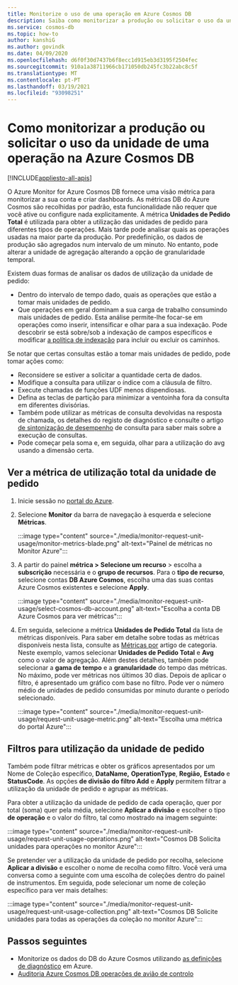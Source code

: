 ```yaml
---
title: Monitorize o uso de uma operação em Azure Cosmos DB
description: Saiba como monitorizar a produção ou solicitar o uso da unidade de uma operação em Azure Cosmos DB. Os proprietários de uma conta DB da Azure Cosmos podem entender quais as operações que estão a receber mais unidades de pedido.
ms.service: cosmos-db
ms.topic: how-to
author: kanshiG
ms.author: govindk
ms.date: 04/09/2020
ms.openlocfilehash: d6f0f30d7437b6f8ecc1d915eb3d3195f2504fec
ms.sourcegitcommit: 910a1a38711966cb171050db245fc3b22abc8c5f
ms.translationtype: MT
ms.contentlocale: pt-PT
ms.lasthandoff: 03/19/2021
ms.locfileid: "93098251"
---
```

# <a name="how-to-monitor-throughput-or-request-unit-usage-of-an-operation-in-azure-cosmos-db"></a>Como monitorizar a produção ou solicitar o uso da unidade de uma operação na Azure Cosmos DB
[!INCLUDE[appliesto-all-apis](includes/appliesto-all-apis.md)]

O Azure Monitor for Azure Cosmos DB fornece uma visão métrica para monitorizar a sua conta e criar dashboards. As métricas DB do Azure Cosmos são recolhidas por padrão, esta funcionalidade não requer que você ative ou configure nada explicitamente. A métrica **Unidades de Pedido Total** é utilizada para obter a utilização das unidades de pedido para diferentes tipos de operações. Mais tarde pode analisar quais as operações usadas na maior parte da produção. Por predefinição, os dados de produção são agregados num intervalo de um minuto. No entanto, pode alterar a unidade de agregação alterando a opção de granularidade temporal.

Existem duas formas de analisar os dados de utilização da unidade de pedido:

* Dentro do intervalo de tempo dado, quais as operações que estão a tomar mais unidades de pedido.
* Que operações em geral dominam a sua carga de trabalho consumindo mais unidades de pedido.
Esta análise permite-lhe focar-se em operações como inserir, intensificar e olhar para a sua indexação. Pode descobrir se está sobre/sob a indexação de campos específicos e modificar [a política de indexação](index-policy.md#include-exclude-paths) para incluir ou excluir os caminhos.

Se notar que certas consultas estão a tomar mais unidades de pedido, pode tomar ações como:

* Reconsidere se estiver a solicitar a quantidade certa de dados.
* Modifique a consulta para utilizar o índice com a cláusula de filtro.
* Execute chamadas de funções UDF menos dispendiosas.
* Defina as teclas de partição para minimizar a ventoinha fora da consulta em diferentes divisórias.
* Também pode utilizar as métricas de consulta devolvidas na resposta de chamada, os detalhes do registo de diagnóstico e consulte o artigo [de sintonização de desempenho](sql-api-query-metrics.md) de consulta para saber mais sobre a execução de consultas.
* Pode começar pela soma e, em seguida, olhar para a utilização do avg usando a dimensão certa.

## <a name="view-the-total-request-unit-usage-metric"></a>Ver a métrica de utilização total da unidade de pedido

1. Inicie sessão no [portal do Azure](https://portal.azure.com/).

1. Selecione **Monitor** da barra de navegação à esquerda e selecione **Métricas**.

   :::image type="content" source="./media/monitor-request-unit-usage/monitor-metrics-blade.png" alt-text="Painel de métricas no Monitor Azure":::

1. A partir do painel **métrica >** **Selecione um recurso** > escolha a **subscrição** necessária e o **grupo de recursos**. Para o **tipo de recurso**, selecione contas **DB Azure Cosmos**, escolha uma das suas contas Azure Cosmos existentes e selecione **Apply**.

   :::image type="content" source="./media/monitor-request-unit-usage/select-cosmos-db-account.png" alt-text="Escolha a conta DB Azure Cosmos para ver métricas":::

1. Em seguida, selecione a métrica **Unidades de Pedido Total** da lista de métricas disponíveis. Para saber em detalhe sobre todas as métricas disponíveis nesta lista, consulte as [Métricas por](monitor-cosmos-db-reference.md) artigo de categoria. Neste exemplo, vamos selecionar **Unidades de Pedido Total** e **Avg** como o valor de agregação. Além destes detalhes, também pode selecionar a **gama de tempo** e a **granularidade** do tempo das métricas. No máximo, pode ver métricas nos últimos 30 dias.  Depois de aplicar o filtro, é apresentado um gráfico com base no filtro. Pode ver o número médio de unidades de pedido consumidas por minuto durante o período selecionado.  

   :::image type="content" source="./media/monitor-request-unit-usage/request-unit-usage-metric.png" alt-text="Escolha uma métrica do portal Azure":::

## <a name="filters-for-request-unit-usage"></a>Filtros para utilização da unidade de pedido

Também pode filtrar métricas e obter os gráficos apresentados por um Nome de Coleção específico, **DataName,** **OperationType**, **Região,** **Estado** e **StatusCode**.  As opções **de divisão do filtro Add** e **Apply** permitem filtrar a utilização da unidade de pedido e agrupar as métricas.

Para obter a utilização da unidade de pedido de cada operação, quer por total (soma) quer pela média, selecione **Aplicar a divisão** e escolher o tipo **de operação** e o valor do filtro, tal como mostrado na imagem seguinte:

   :::image type="content" source="./media/monitor-request-unit-usage/request-unit-usage-operations.png" alt-text="Cosmos DB Solicita unidades para operações no monitor Azure":::

Se pretender ver a utilização da unidade de pedido por recolha, selecione **Aplicar a divisão** e escolher o nome de recolha como filtro. Você verá uma conversa como a seguinte com uma escolha de coleções dentro do painel de instrumentos. Em seguida, pode selecionar um nome de coleção específico para ver mais detalhes:

   :::image type="content" source="./media/monitor-request-unit-usage/request-unit-usage-collection.png" alt-text="Cosmos DB Solicite unidades para todas as operações da coleção no monitor Azure":::

## <a name="next-steps"></a>Passos seguintes

* Monitorize os dados do DB do Azure Cosmos utilizando [as definições de diagnóstico](cosmosdb-monitor-resource-logs.md) em Azure.
* [Auditoria Azure Cosmos DB operações de avião de controlo](audit-control-plane-logs.md)
